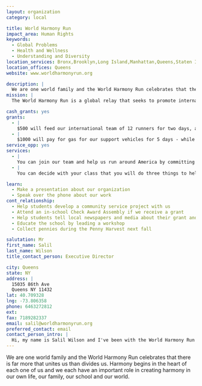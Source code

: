 ```yaml
---
layout: organization
category: local

title: World Harmony Run
impact_area: Human Rights
keywords: 
  - Global Problems
  - Health and Wellness
  - Understanding and Diversity
location_services: Bronx,Brooklyn,Long Island,Manhattan,Queens,Staten Island,Greater New York
location_offices: Queens
website: www.worldharmonyrun.org

description: |
  We are one world family and the World Harmony Run celebrates that there is far more that unites us than divides us. Harmony begins in the heart of each one of us and we each have an important role in creating harmony in our own life, our family, our school and our world.
mission: |
  The World Harmony Run is a global relay that seeks to promote international friendship and understanding. As a symbol of harmony, runners carry a flaming torch, passing it from hand to hand travelling through over 100 nations around the globe. The World Harmony Run does not seek to raise money or highlight any political cause, but simply strives to create goodwill among peoples of all nations. 

cash_grants: yes
grants: 
  - |
    $500 will feed our international team of 12 runners for two days, allow them to visit 8 schools and run 200 miles. Thank you!!
  - |
    $1000 will pay for gas for our support vehicles for 5 days - while we run about 500 miles as a team. Thank you!!
service_opp: yes
services: 
  - |
    You can join our team and help us run around America by committing to run a certain amount each week with your friends at school.
  - |
    You can decide with your class that you will do three things to help make your school a more peaceful and harmonious place - and then do those three things.

learn: 
  - Make a presentation about our organization
  - Speak over the phone about our work
cont_relationship: 
  - Help students develop a community service project with us
  - Attend an in-school Check Award Assembly if we receive a grant
  - Help students tell local newspapers and media about their grant and/or project with us
  - Educate the school by leading a workshop
  - Collect pennies during the Penny Harvest next fall

salutation: Mr
first_name: Salil
last_name: Wilson
title_contact_person: Executive Director

city: Queens
state: NY
address: |
  15035 86th Ave  
  Queens NY 11432
lat: 40.709328
lng: -73.806358
phone: 6463272812
ext: 
fax: 7189282337
email: salil@worldharmonyrun.org
preferred_contact: email
contact_person_intro: |
  Hi, my name is Salil Wilson and I've been with the World Harmony Run since 1987. I first participated in the World Harmony Run in Australia, where I'm from, and totally loved it. I was on the team for three weeks and we visited lots of schools sharing the message that harmony begins in the heart of each one of us. I love doing this because I love running and meeting great people.
---
```

We are one world family and the World Harmony Run celebrates that there is far more that unites us than divides us. Harmony begins in the heart of each one of us and we each have an important role in creating harmony in our own life, our family, our school and our world.